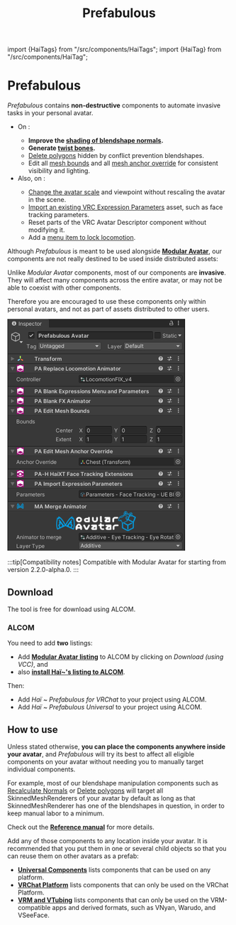 ﻿---
title: Prefabulous
---
import {HaiTags} from "/src/components/HaiTags";
import {HaiTag} from "/src/components/HaiTag";

# Prefabulous

<HaiTags>
<HaiTag isUniversal={true} />
</HaiTags>

*Prefabulous* contains **non-destructive** components to automate invasive tasks in your personal avatar.

[//]: # (Meant to be used primarily by users of **[Modular Avatar]&#40;https://modular-avatar.nadena.dev/&#41;** components,)
[//]: # (our components can be reused across multiple avatars when you turn them into a prefab.)

- On <HaiTag isUniversal={true} short={true} />:
  - **Improve the [shading of blendshape normals](./prefabulous/universal/recalculate-normals).**
  - **Generate [twist bones](./prefabulous/universal/generate-twist-bones).**
  - [Delete polygons](./prefabulous/universal/delete-polygons) hidden by conflict prevention blendshapes.
  - Edit all [mesh bounds](./prefabulous/universal/edit-all-mesh-bounds)
  and all [mesh anchor override](./prefabulous/universal/edit-all-mesh-anchor-override) for consistent visibility and lighting.
- Also, on <HaiTag requiresVRChat={true} short={true} />: 
  - [Change the avatar scale](./prefabulous/universal/change-avatar-scale) and viewpoint without rescaling the avatar in the scene.
  - [Import an existing VRC Expression Parameters](./prefabulous/vrchat/import-expression-parameters) asset, such as face tracking parameters.
  - Reset parts of the VRC Avatar Descriptor component without modifying it.
  - Add a [menu item to lock locomotion](./prefabulous/vrchat/lock-locomotion-menu-item).

Although *Prefabulous* is meant to be used alongside **[Modular Avatar](https://modular-avatar.nadena.dev/)**, our components are not
really destined to be used inside distributed assets:

Unlike *Modular Avatar* components, most of our components are **invasive**. They will affect many components across the entire avatar,
or may not be able to coexist with other components.

Therefore you are encouraged to use these components only within personal avatars, and not as part of assets distributed to other users.

![](img/pvsUzAgoIb.png)

:::tip[Compatibility notes]
Compatible with Modular Avatar for <HaiTag requiresResonite={true} short={true} /> starting from version 2.2.0-alpha.0.
:::

## Download

The tool is free for download using ALCOM.

### ALCOM

You need to add **two** listings:

- Add **[Modular Avatar listing](https://modular-avatar.nadena.dev/)** to ALCOM by clicking on *Download (using V<!-- -->CC)*, and
- also **[install Haï~'s listing to ALCOM](vcc://vpm/addRepo?url=https://hai-vr.github.io/vpm-listing/index.json)**.

Then:
- <HaiTag requiresVRChat={true} short={true} /> Add *Haï ~ Prefabulous for VRChat* to your project using ALCOM.
- <HaiTag requiresChilloutVR={true} short={true} /> Add *Haï ~ Prefabulous Universal* to your project using ALCOM.

## How to use

Unless stated otherwise, **you can place the components anywhere inside your avatar**, and *Prefabulous* will try its best to affect all
eligible components on your avatar without needing you to manually target individual components.

For example, most of our blendshape manipulation components such as [Recalculate Normals](./prefabulous/universal/recalculate-normals)
or [Delete polygons](./prefabulous/universal/delete-polygons) will target all SkinnedMeshRenderers of your avatar by default as long as that
SkinnedMeshRenderer has one of the blendshapes in question, in order to keep manual labor to a minimum.

Check out the **[Reference manual](./prefabulous/reference)** for more details.

Add any of those components to any location inside your avatar. It is recommended that you put them in one or several child objects
so that you can reuse them on other avatars as a prefab:

- <HaiTag isUniversal={true} short={true} /> **[Universal Components](./prefabulous/universal)** lists components that can be used on any platform.
- <HaiTag requiresVRChat={true} short={true} /> **[VRChat Platform](./prefabulous/vrchat)** lists components that can only be used on the VRChat Platform.
- <HaiTag requiresVRM={true} short={true} /> **[VRM and VTubing](./prefabulous/vrm)** lists components that can only be used on the VRM-compatible apps and derived formats, such as VNyan, Warudo, and VSeeFace.

